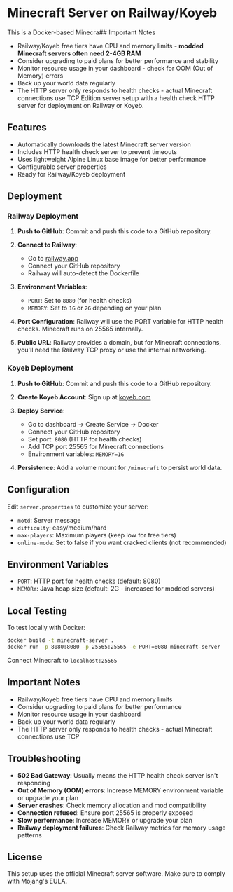 # Minecraft Server on Railway/Koyeb

This is a Docker-based Minecra## Important Notes

- Railway/Koyeb free tiers have CPU and memory limits - **modded Minecraft servers often need 2-4GB RAM**
- Consider upgrading to paid plans for better performance and stability
- Monitor resource usage in your dashboard - check for OOM (Out of Memory) errors
- Back up your world data regularly
- The HTTP server only responds to health checks - actual Minecraft connections use TCP Edition server setup with a health check HTTP server for deployment on Railway or Koyeb.

## Features

- Automatically downloads the latest Minecraft server version
- Includes HTTP health check server to prevent timeouts
- Uses lightweight Alpine Linux base image for better performance
- Configurable server properties
- Ready for Railway/Koyeb deployment

## Deployment

### Railway Deployment

1. **Push to GitHub**: Commit and push this code to a GitHub repository.

2. **Connect to Railway**: 
   - Go to [railway.app](https://railway.app)
   - Connect your GitHub repository
   - Railway will auto-detect the Dockerfile

3. **Environment Variables**:
   - `PORT`: Set to `8080` (for health checks)
   - `MEMORY`: Set to `1G` or `2G` depending on your plan

4. **Port Configuration**: Railway will use the PORT variable for HTTP health checks. Minecraft runs on 25565 internally.

5. **Public URL**: Railway provides a domain, but for Minecraft connections, you'll need the Railway TCP proxy or use the internal networking.

### Koyeb Deployment

1. **Push to GitHub**: Commit and push this code to a GitHub repository.

2. **Create Koyeb Account**: Sign up at [koyeb.com](https://www.koyeb.com)

3. **Deploy Service**:
   - Go to dashboard → Create Service → Docker
   - Connect your GitHub repository
   - Set port: `8080` (HTTP for health checks)
   - Add TCP port 25565 for Minecraft connections
   - Environment variables: `MEMORY=1G`

4. **Persistence**: Add a volume mount for `/minecraft` to persist world data.

## Configuration

Edit `server.properties` to customize your server:
- `motd`: Server message
- `difficulty`: easy/medium/hard
- `max-players`: Maximum players (keep low for free tiers)
- `online-mode`: Set to false if you want cracked clients (not recommended)

## Environment Variables

- `PORT`: HTTP port for health checks (default: 8080)
- `MEMORY`: Java heap size (default: 2G - increased for modded servers)

## Local Testing

To test locally with Docker:

```bash
docker build -t minecraft-server .
docker run -p 8080:8080 -p 25565:25565 -e PORT=8080 minecraft-server
```

Connect Minecraft to `localhost:25565`

## Important Notes

- Railway/Koyeb free tiers have CPU and memory limits
- Consider upgrading to paid plans for better performance
- Monitor resource usage in your dashboard
- Back up your world data regularly
- The HTTP server only responds to health checks - actual Minecraft connections use TCP

## Troubleshooting

- **502 Bad Gateway**: Usually means the HTTP health check server isn't responding
- **Out of Memory (OOM) errors**: Increase MEMORY environment variable or upgrade your plan
- **Server crashes**: Check memory allocation and mod compatibility
- **Connection refused**: Ensure port 25565 is properly exposed
- **Slow performance**: Increase MEMORY or upgrade your plan
- **Railway deployment failures**: Check Railway metrics for memory usage patterns

## License

This setup uses the official Minecraft server software. Make sure to comply with Mojang's EULA.